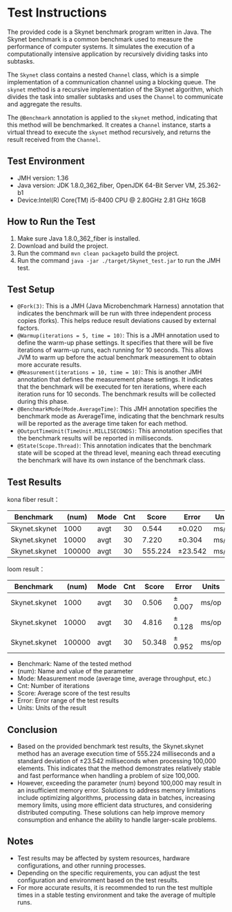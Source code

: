 # Test Instructions

The provided code is a Skynet benchmark program written in Java. The Skynet benchmark is a common benchmark used to measure the performance of computer systems. It simulates the execution of a computationally intensive application by recursively dividing tasks into subtasks.

The `Skynet` class contains a nested `Channel` class, which is a simple implementation of a communication channel using a blocking queue. The `skynet` method is a recursive implementation of the Skynet algorithm, which divides the task into smaller subtasks and uses the `Channel` to communicate and aggregate the results.

The `@Benchmark` annotation is applied to the `skynet` method, indicating that this method will be benchmarked. It creates a `Channel` instance, starts a virtual thread to execute the `skynet` method recursively, and returns the result received from the `Channel`.

## Test Environment

- JMH version: 1.36
- Java version: JDK 1.8.0_362_fiber, OpenJDK 64-Bit Server VM, 25.362-b1
- Device:Intel(R) Core(TM) i5-8400 CPU @ 2.80GHz   2.81 GHz 16GB

## How to Run the Test

1. Make sure Java 1.8.0_362_fiber is installed.
1. Download and build the project.
1. Run the command `mvn clean package`to build the project.
1. Run the command `java -jar ./target/Skynet_test.jar` to run the JMH test.

## Test Setup

- `@Fork(3)`: This is a JMH (Java Microbenchmark Harness) annotation that indicates the benchmark will be run with three independent process copies (forks). This helps reduce result deviations caused by external factors.
- `@Warmup(iterations = 5, time = 10)`: This is a JMH annotation used to define the warm-up phase settings. It specifies that there will be five iterations of warm-up runs, each running for 10 seconds. This allows JVM to warm up before the actual benchmark measurement to obtain more accurate results.
- `@Measurement(iterations = 10, time = 10)`: This is another JMH annotation that defines the measurement phase settings. It indicates that the benchmark will be executed for ten iterations, where each iteration runs for 10 seconds. The benchmark results will be collected during this phase.
- `@BenchmarkMode(Mode.AverageTime)`: This JMH annotation specifies the benchmark mode as AverageTime, indicating that the benchmark results will be reported as the average time taken for each method.
- `@OutputTimeUnit(TimeUnit.MILLISECONDS)`: This annotation specifies that the benchmark results will be reported in milliseconds.
- `@State(Scope.Thread)`: This annotation indicates that the benchmark state will be scoped at the thread level, meaning each thread executing the benchmark will have its own instance of the benchmark class.

## Test Results

kona fiber result：

| Benchmark     | (num)  | Mode | Cnt  | Score   | Error   | Units |
| ------------- | ------ | ---- | ---- | ------- | ------- | ----- |
| Skynet.skynet | 1000   | avgt | 30   | 0.544   | ±0.020  | ms/op |
| Skynet.skynet | 10000  | avgt | 30   | 7.220   | ±0.304  | ms/op |
| Skynet.skynet | 100000 | avgt | 30   | 555.224 | ±23.542 | ms/op |

loom result：

| Benchmark     | (num)  | Mode | Cnt  | Score  | Error   | Units |
| ------------- | ------ | ---- | ---- | ------ | ------- | ----- |
| Skynet.skynet | 1000   | avgt | 30   | 0.506  | ± 0.007 | ms/op |
| Skynet.skynet | 10000  | avgt | 30   | 4.816  | ± 0.128 | ms/op |
| Skynet.skynet | 100000 | avgt | 30   | 50.348 | ± 0.952 | ms/op |

- Benchmark: Name of the tested method
- (num): Name and value of the parameter
- Mode: Measurement mode (average time, average throughput, etc.)
- Cnt: Number of iterations
- Score: Average score of the test results
- Error: Error range of the test results
- Units: Units of the result

## Conclusion

- Based on the provided benchmark test results, the Skynet.skynet method has an average execution time of 555.224 milliseconds and a standard deviation of ±23.542 milliseconds when processing 100,000 elements. This indicates that the method demonstrates relatively stable and fast performance when handling a problem of size 100,000.
- However, exceeding the parameter (num) beyond 100,000 may result in an insufficient memory error. Solutions to address memory limitations include optimizing algorithms, processing data in batches, increasing memory limits, using more efficient data structures, and considering distributed computing. These solutions can help improve memory consumption and enhance the ability to handle larger-scale problems.

## Notes

- Test results may be affected by system resources, hardware configurations, and other running processes.
- Depending on the specific requirements, you can adjust the test configuration and environment based on the test results.
- For more accurate results, it is recommended to run the test multiple times in a stable testing environment and take the average of multiple runs.

